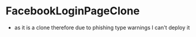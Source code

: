 # FacebookLoginPageClone
- as it is a clone therefore due to phishing type warnings I can't deploy it

